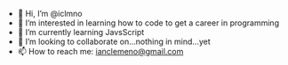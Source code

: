 - 👋 Hi, I’m @iclmno
- 👀 I’m interested in learning how to code to get a career in programming
- 🌱 I’m currently learning JavsScript
- 💞️ I’m looking to collaborate on...nothing in mind...yet
- 📫 How to reach me: ianclemeno@gmail.com

<!---
iclmno/iclmno is a ✨ special ✨ repository because its `README.md` (this file) appears on your GitHub profile.
You can click the Preview link to take a look at your changes.
--->
